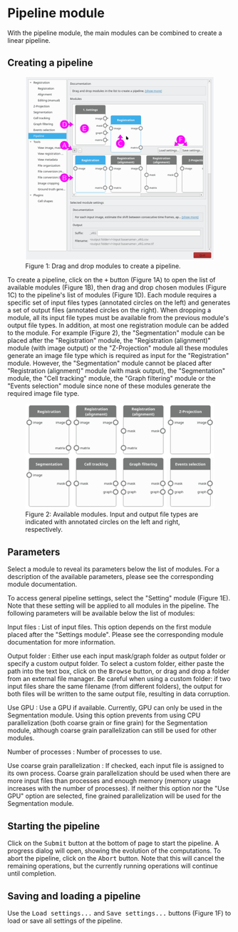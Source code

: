 # Pipeline module

With the pipeline module, the main modules can be combined to create a linear pipeline. 

## Creating a pipeline

<figure>
<img src="images/pipeline_1.png" alt="Pipeline module"/>
<figcaption>Figure 1: Drag and drop modules to create a pipeline.</figcaption>
</figure>

To create a pipeline, click on the <kbd>+</kbd> button (Figure 1A) to open the list of available modules (Figure 1B), then drag and drop chosen modules (Figure 1C) to the pipeline's list of modules (Figure 1D).
Each module requires a specific set of input files types (annotated circles on the left) and generates a set of output files (annotated circles on the right).
When dropping a module, all its input file types must be available from the previous module's output file types. In addition, at most one registration module can be added to the module.
For example (Figure 2), the "Segmentation" module can be placed after the "Registration" module, the "Registration (alignment)" module (with image output) or the "Z-Projection" module all these modules generate an image file type which is required as input for the "Registration" module. However, the "Segmentation" module cannot be placed after "Registration (alignment)" module (with mask output), the "Segmentation" module, the "Cell tracking" module, the "Graph filtering" module or the "Events selection" module since none of these modules generate the required image file type.

<figure>
<img src="images/pipeline_2.png" alt="Available modules"/>
<figcaption>Figure 2: Available modules. Input and output file types are indicated with annotated circles on the left and right, respectively.</figcaption>
</figure>

## Parameters

Select a module to reveal its parameters below the list of modules. For a description of the available parameters, please see the corresponding module documentation.

To access general pipeline settings, select the "Setting" module (Figure 1E). Note that these setting will be applied to all modules in the pipeline. The following parameters will be available below the list of modules:

Input files
: List of input files. This option depends on the first module placed after the "Settings module". Please see the corresponding module documentation for more information.

Output folder
: Either use each input mask/graph folder as output folder or specify a
custom output folder. To select a custom folder, either paste the path
into the text box, click on the <kbd>Browse</kbd> button, or drag and drop a
folder from an external file manager. Be careful when using a custom folder: if
two input files share the same filename (from different folders), the
output for both files will be written to the same output file,
resulting in data corruption.

Use GPU
: Use a GPU if available. Currently, GPU can only be used in the Segmentation module. Using this option prevents from using CPU parallelization (both coarse grain or fine grain) for the Segmentation module, although coarse grain parallelization can still be used for other modules.

Number of processes
: Number of processes to use.

Use coarse grain parallelization
: If checked, each input file is assigned to its own process. Coarse grain parallelization should be used when there are more input files than processes and enough memory (memory usage increases with the number of processes). If neither this option nor the "Use GPU" option are selected, fine grained parallelization will be used for the Segmentation module. 

## Starting the pipeline

Click on the <kbd>Submit</kbd> button at the bottom of page to start the pipeline.
A progress dialog will open, showing the evolution of the computations.
To abort the pipeline, click on the <kbd>Abort</kbd> button. Note that this will cancel the remaining operations, but the currently running operations will continue until completion. 


## Saving and loading a pipeline

Use the <kbd>Load settings...</kbd> and <kbd>Save settings...</kbd> buttons (Figure 1F) to load or save all settings of the pipeline. 

